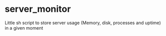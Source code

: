 # server_monitor
Little sh script to store server usage (Memory, disk, processes  and uptime) in a given moment
